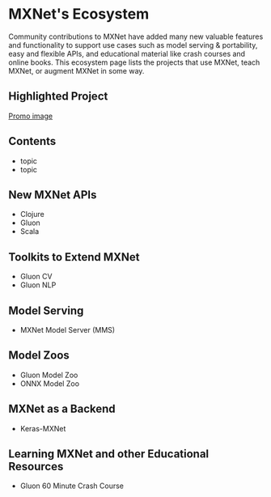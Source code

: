 # MXNet's Ecosystem

Community contributions to MXNet have added many new valuable features and functionality to support use cases such as model serving & portability, easy and flexible APIs, and educational material like crash courses and online books. This ecosystem page lists the projects that use MXNet, teach MXNet, or augment MXNet in some way.


## Highlighted Project

[Promo image]()


## Contents

* topic
* topic


## New MXNet APIs

* Clojure
* Gluon
* Scala


## Toolkits to Extend MXNet

* Gluon CV
* Gluon NLP


## Model Serving

* MXNet Model Server (MMS)


## Model Zoos

* Gluon Model Zoo
* ONNX Model Zoo


## MXNet as a Backend

* Keras-MXNet

## Learning MXNet and other Educational Resources

* Gluon 60 Minute Crash Course
